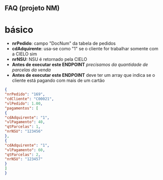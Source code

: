 ## FAQ (projeto NM)

# básico

- **nrPedido**: campo "DocNum" da tabela de pedidos
- **cdAdquirente**: usa-se como "1" se o cliente for trabalhar somente com a CIELO sim
- **nrNSU:** NSU é retornado pela CIELO
- **Antes de executar este ENDPOINT** *precisamos da quantidade de parcelas da venda*
- **Antes de executar este ENDPOINT** deve ter um array que indica se o cliente está pagando com mais de um cartão


```json
{
"nrPedido": "169", 
"cdCliente": "C00021",
"vlPedido": 1.00,
"pagamentos": [
{
"cdAdquirente": "1", 
"vlPagamento": 40,
"qtParcelas": 1,
"nrNSU": "123456"
},
{
"cdAdquirente": "1",
"vlPagamento": 60,
"qtParcelas": 2,
"nrNSU": "123457"
}
]
}
```
